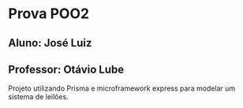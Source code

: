 # Prova POO2
## Aluno: José Luiz
## Professor: Otávio Lube
Projeto utilizando Prisma e microframework express para modelar um sistema de leilões.
